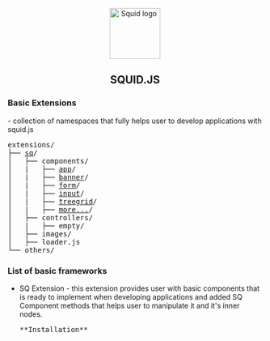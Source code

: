 <p align="center">
    <img width="100" src="https://github.com/miozzz/Squid.js/blob/master/assets/icons/256x256.png" alt="Squid logo">

</p>

<h2 align="center">SQUID.JS</h2>

<h3>Basic Extensions</h3> - collection of namespaces that fully helps user to develop applications with squid.js 

<pre class="language-plaintext" data-lang="plaintext">
extensions/
├── <a href="https://github.com/miozzz/Squid.js/blob/master/framework/sq/README.md">sq</a>/
│   ├── components/
│   |   ├── <a href="https://github.com/miozzz/Squid.js/tree/master/framework/sq/components/app">app</a>/
│   |   ├── <a href="https://github.com/miozzz/Squid.js/tree/master/framework/sq/components/banner">banner</a>/
│   |   ├── <a href="https://github.com/miozzz/Squid.js/tree/master/framework/sq/components/form">form</a>/
│   |   ├── <a href="https://github.com/miozzz/Squid.js/tree/master/framework/sq/components/input">input</a>/
│   |   ├── <a href="https://github.com/miozzz/Squid.js/tree/master/framework/sq/components/treegrid">treegrid</a>/
│   |   ├── <a href="https://github.com/miozzz/Squid.js/tree/master/framework/sq/components/">more...</a>/
│   ├── controllers/
│   |   ├── empty/
│   ├── images/
│   ├── loader.js
└── others/
</pre>

<h3>List of basic frameworks</h3>

<ul>
<li>SQ Extension
<span>- this extension provides user with basic components that is ready to implement when developing applications and added SQ Component methods that helps user to manipulate it and it's inner nodes.</span><br/>
<pre>
**Installation**
<script id="sq" src="/extensions/sq/loader.js"></script>
</pre>
</li>
<ul>
